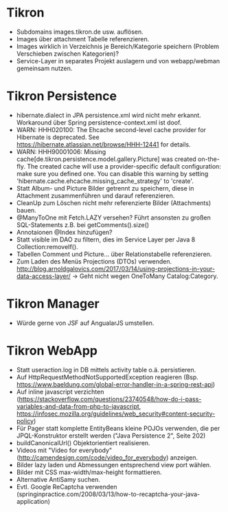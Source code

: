 
# Tikron

- Subdomains images.tikron.de usw. auflösen.
- Images über attachment Tabelle referenzieren.
- Images wirklich in Verzeichnis je Bereich/Kategorie speichern (Problem Verschieben zwischen Kategorien)?
- Service-Layer in separates Projekt auslagern und von webapp/webman gemeinsam nutzen.


# Tikron Persistence

- hibernate.dialect in JPA persistence.xml wird nicht mehr erkannt. Workaround über Spring persistence-context.xml ist doof. 
- WARN: HHH020100: The Ehcache second-level cache provider for Hibernate is deprecated.  See https://hibernate.atlassian.net/browse/HHH-12441 for details.
- WARN: HHH90001006: Missing cache[de.tikron.persistence.model.gallery.Picture] was created on-the-fly. The created cache will use a provider-specific default configuration: make sure you defined one. You can disable this warning by setting 'hibernate.cache.ehcache.missing_cache_strategy' to 'create'.
- Statt Album- und Picture Bilder getrennt zu speichern, diese in Attachment zusammenführen und darauf referenzieren.
- CleanUp zum Löschen nicht mehr referenzierte Bilder (Attachments) bauen.
- @ManyToOne mit Fetch.LAZY versehen? Führt ansonsten zu großen SQL-Statements z.B. bei getComments().size()
- Annotaionen @Index hinzufügen?
- Statt visible im DAO zu filtern, dies im Service Layer per Java 8 Collection:removeIf().
- Tabellen Comment und Picture... über Relationstabelle referenzieren.
- Zum Laden des Menüs Projections (DTOs) verwenden. http://blog.arnoldgalovics.com/2017/03/14/using-projections-in-your-data-access-layer/ -> Geht nicht wegen OneToMany Catalog:Category.


# Tikron Manager

- Würde gerne von JSF auf AngualarJS umstellen.


# Tikron WebApp

- Statt useraction.log in DB mittels activity table o.ä. persistieren.
- Auf HttpRequestMethodNotSupportedException reagieren (Bsp. https://www.baeldung.com/global-error-handler-in-a-spring-rest-api)
- Auf inline javascript verzichten (https://stackoverflow.com/questions/23740548/how-do-i-pass-variables-and-data-from-php-to-javascript, https://infosec.mozilla.org/guidelines/web_security#content-security-policy)
- Für Pager statt komplette EntityBeans kleine POJOs verwenden, die per JPQL-Konstruktor erstellt werden ("Java Persistence 2", Seite 202)
- buildCanonicalUrl() Objektorientiert realisieren.
- Videos mit "Video for everybody" (http://camendesign.com/code/video_for_everybody) anzeigen.
- Bilder lazy laden und Abmessungen entsprechend view port wählen.
- Bilder mit CSS max-width/max-height formattieren.
- Alternative AntiSamy suchen.
- Evtl. Google ReCaptcha verwenden (springinpractice.com/2008/03/13/how-to-recaptcha-your-java-application)
